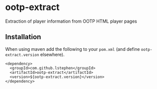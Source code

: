 # ootp-extract

Extraction of player information from OOTP HTML player pages

## Installation

When using maven add the following to your `pom.xml` (and define `ootp-extract.version` elsewhere).

    <dependency>
      <groupId>com.github.lstephen</groupId>
      <artifactId>ootp-extract</artifactId>
      <version>${ootp-extract.version}</version>
    </dependency>
